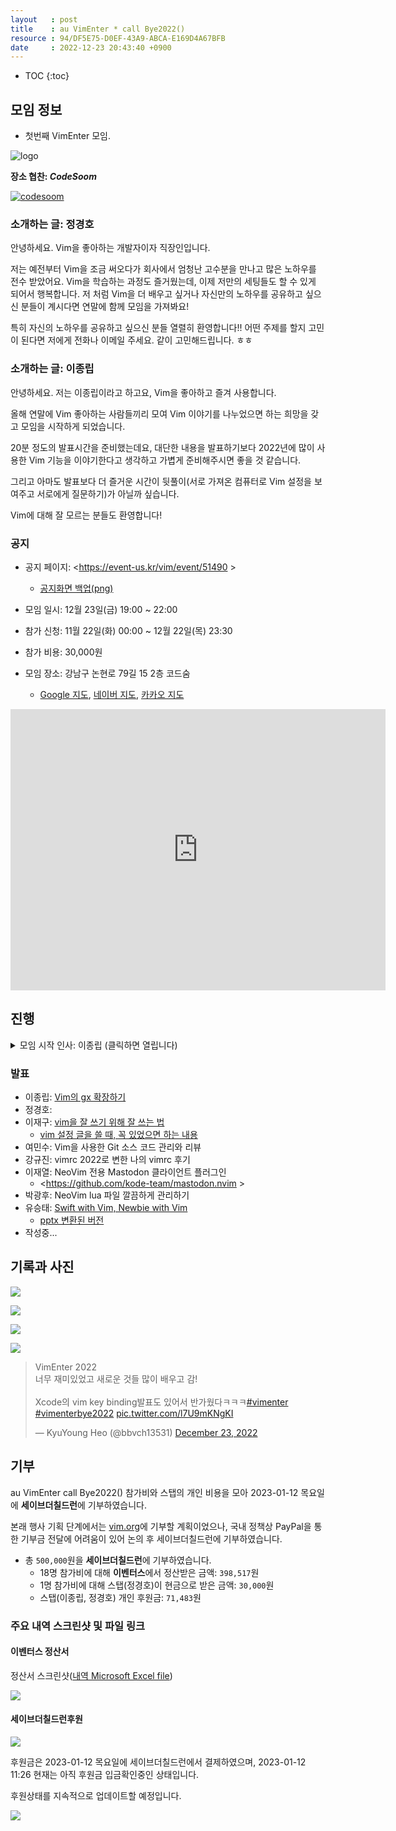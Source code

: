 ```yaml
---
layout   : post
title    : au VimEnter * call Bye2022()
resource : 94/DF5E75-D0EF-43A9-ABCA-E169D4A67BFB
date     : 2022-12-23 20:43:40 +0900
---
```

* TOC
{:toc}


## 모임 정보

- 첫번째 VimEnter 모임.

![logo]( /resource/94/DF5E75-D0EF-43A9-ABCA-E169D4A67BFB/vimenter2022.png )

**장소 협찬: _CodeSoom_**

[![codesoom]( /resource/94/DF5E75-D0EF-43A9-ABCA-E169D4A67BFB/codesoom-logo-pc.png )]( https://www.codesoom.com/ )

### 소개하는 글: 정경호

>
안녕하세요. Vim을 좋아하는 개발자이자 직장인입니다.
>
저는 예전부터 Vim을 조금 써오다가 회사에서 엄청난 고수분을 만나고 많은 노하우를 전수 받았어요. Vim을 학습하는 과정도 즐거웠는데, 이제 저만의 세팅들도 할 수 있게 되어서 행복합니다. 저 처럼 Vim을 더 배우고 싶거나 자신만의 노하우를 공유하고 싶으신 분들이 계시다면 연말에 함께 모임을 가져봐요! 
>
특히 자신의 노하우를 공유하고 싶으신 분들 열렬히 환영합니다!! 어떤 주제를 할지 고민이 된다면 저에게 전화나 이메일 주세요. 같이 고민해드립니다. ㅎㅎ

### 소개하는 글: 이종립

>
안녕하세요. 저는 이종립이라고 하고요, Vim을 좋아하고 즐겨 사용합니다.
>
올해 연말에 Vim 좋아하는 사람들끼리 모여 Vim 이야기를 나누었으면 하는 희망을 갖고 모임을 시작하게 되었습니다.
>
20분 정도의 발표시간을 준비했는데요, 대단한 내용을 발표하기보다 2022년에 많이 사용한 Vim 기능을 이야기한다고 생각하고 가볍게 준비해주시면 좋을 것 같습니다.
>
그리고 아마도 발표보다 더 즐거운 시간이 뒷풀이(서로 가져온 컴퓨터로 Vim 설정을 보여주고 서로에게 질문하기)가 아닐까 싶습니다.
>
Vim에 대해 잘 모르는 분들도 환영합니다!

### 공지

- 공지 페이지: <https://event-us.kr/vim/event/51490 >
    - [공지화면 백업(png)]( /resource/94/DF5E75-D0EF-43A9-ABCA-E169D4A67BFB/event-us.png )

- 모임 일시: 12월 23일(금) 19:00 ~ 22:00
- 참가 신청: 11월 22일(화) 00:00 ~ 12월 22일(목) 23:30
- 참가 비용: 30,000원
- 모임 장소: 강남구 논현로 79길 15 2층 코드숨
    - [Google 지도](https://goo.gl/maps/2fjtgVkgL8oE2Hy29 ), [네이버 지도](https://naver.me/GmV1RgNP ), [카카오 지도](http://kko.to/t_LyPvDnn9 )

<iframe src="https://www.google.com/maps/embed?pb=!1m18!1m12!1m3!1d3165.4426216585402!2d127.03477311618877!3d37.49747747981099!2m3!1f0!2f0!3f0!3m2!1i1024!2i768!4f13.1!3m3!1m2!1s0x357ca155a3cf765d%3A0xab82d523db7369d!2z7ISc7Jq47Yq567OE7IucIOqwleuCqOq1rCDrhbztmITroZw3Oeq4uCAxNSAy7Li1!5e0!3m2!1sko!2skr!4v1673082655943!5m2!1sko!2skr" width="600" height="450" style="border:0;" allowfullscreen="" loading="lazy" referrerpolicy="no-referrer-when-downgrade"></iframe>

## 진행

<details><summary>모임 시작 인사: 이종립 (클릭하면 열립니다)</summary>
<div markdown="1">

>
안녕하세요. au VimEnter 행사에 참여해주신 여러분 모두 반갑습니다.
저는 이종립이라 하고요, 간단하게 행사와 진행에 대해 간단히 소개해드리도록 하겠습니다.
>
이 행사는 Vim을 좋아하거나 좋아하고 싶은 사람들끼리 모여 서로 정보를 공유하고 친목을 다지기 위해 정경호님이 계획한 것입니다.
>
처음에는 발표거리를 준비해오신 분들이 돌아가면서 10분에서 20분 정도 발표를 할 예정입니다. 발표 순서는 랜덤으로 정할 예정입니다. 물론 각 발표가 끝나고 나서 몇 분 정도는 질의응답 시간이 있을 거고요. 
>
모든 발표가 끝난 이후에는 평소 궁금했던 것이 있던 내용을 단상에 올라와 질문해 주셔도 좋을 것 같습니다. 그렇게 되면 여기 오신 분들 중 몇 분은 답변드리는 것이 가능할 수도 있으니까요. 공개적으로 질문하는 것이 부담스러우신 분들은 질문지 시트가 있으니 거기에 남겨주셔도 좋을 것 같습니다.
>
이후에는 네트워킹 시간을 가질 예정입니다. 서로 vimrc를 보여주거나 고민중인 문제 등을 서로 모니터를 보고 키보드를 두드리며 해결할 수 있으면 재미있을 것입니다.
>
저(이종립)는 본래 오프라인으로 참여할 예정이었는데 개인적인 사정이 생겨 이렇게 온라인으로 참여하게 되었습니다. 저도 있다가 발표를 하나 할 예정입니다.
>
행사 이름인 `au VimEnter * call Bye2022()` 는 문법에 맞는 VimScript 코드인데요, VimScript 사용법을 아시는 분들이라면 Bye2022 함수를 만들어서 행사 후반부에 공유해주셔도 좋을 것 같습니다. VimEnter의 재미 포인트가 되지 않을까 싶습니다.
>
다음은 제가 만든 `Bye2022()` 함수를 실행한 결과입니다.
>
![크리스마스 트리]( /resource/94/DF5E75-D0EF-43A9-ABCA-E169D4A67BFB/bye2022.jpg )
>
소스코드는 다음 링크에서 확인하실 수 있습니다.
> <https://github.com/johngrib/dotfiles/commit/c077a8a16c20a556b56a65f9e895acc846f3625c >

</div></details>

### 발표

- 이종립: [Vim의 gx 확장하기]( https://johngrib.github.io/wiki/article/extend-vim-gx/ )
- 정경호: 
- 이재구: [vim을 잘 쓰기 위해 잘 쓰는 법]( https://docs.google.com/presentation/d/1wrisM7LSOEuddhaCvL4vAWH1zCv3c3XcHxUwu4ZOglY/edit#slide=id.g1bea4c722cc_0_160 )
    - [vim 설정 글을 쓸 때, 꼭 있었으면 하는 내용]( https://lionhairdino.github.io/posts/2022-12-14-howtoWritePostAboutVim.html )
- 여민수: Vim을 사용한 Git 소스 코드 관리와 리뷰
- 강규진: vimrc 2022로 변한 나의 vimrc 후기
- 이재열: NeoVim 전용 Mastodon 클라이언트 플러그인
    - <https://github.com/kode-team/mastodon.nvim >
- 박광후: NeoVim lua 파일 깔끔하게 관리하기
- 유승태: [Swift with Vim, Newbie with Vim]( /resource/94/DF5E75-D0EF-43A9-ABCA-E169D4A67BFB/Vim.key )
    - [pptx 변환된 버전]( /resource/94/DF5E75-D0EF-43A9-ABCA-E169D4A67BFB/Vim.pptx )
- 작성중...

## 기록과 사진

![]( /resource/94/DF5E75-D0EF-43A9-ABCA-E169D4A67BFB/photo-prepare.jpeg )

![]( /resource/94/DF5E75-D0EF-43A9-ABCA-E169D4A67BFB/photo-screen.jpeg )

![]( /resource/94/DF5E75-D0EF-43A9-ABCA-E169D4A67BFB/photo-on.jpeg )

![]( /resource/94/DF5E75-D0EF-43A9-ABCA-E169D4A67BFB/photo-online.jpeg )

<blockquote class="twitter-tweet"><p lang="ko" dir="ltr">VimEnter 2022<br>너무 재미있었고 새로운 것들 많이 배우고 감!<br><br>Xcode의 vim key binding발표도 있어서 반가웠다ㅋㅋㅋ<a href="https://twitter.com/hashtag/vimenter?src=hash&amp;ref_src=twsrc%5Etfw">#vimenter</a> <a href="https://twitter.com/hashtag/vimenterbye2022?src=hash&amp;ref_src=twsrc%5Etfw">#vimenterbye2022</a> <a href="https://t.co/l7U9mKNgKI">pic.twitter.com/l7U9mKNgKI</a></p>&mdash; KyuYoung Heo (@bbvch13531) <a href="https://twitter.com/bbvch13531/status/1606281765412163585?ref_src=twsrc%5Etfw">December 23, 2022</a></blockquote> <script async src="https://platform.twitter.com/widgets.js" charset="utf-8"></script>

## 기부

au VimEnter call Bye2022() 참가비와 스탭의 개인 비용을 모아 2023-01-12 목요일에 **세이브더칠드런**에 기부하였습니다.

본래 행사 기획 단계에서는 [vim.org]( https://www.vim.org/ )에 기부할 계획이었으나,
국내 정책상 PayPal을 통한 기부금 전달에 어려움이 있어 논의 후 세이브더칠드런에 기부하였습니다.

- 총 `500,000`원을 **세이브더칠드런**에 기부하였습니다.
    - 18명 참가비에 대해 **이벤터스**에서 정산받은 금액: `398,517`원
    - 1명 참가비에 대해 스탭(정경호)이 현금으로 받은 금액: `30,000`원
    - 스탭(이종립, 정경호) 개인 후원금: `71,483`원

### 주요 내역 스크린샷 및 파일 링크

#### 이벤터스 정산서

정산서 스크린샷([내역 Microsoft Excel file]( /resource/94/DF5E75-D0EF-43A9-ABCA-E169D4A67BFB/eventus-bill.xlsx ))

![]( /resource/94/DF5E75-D0EF-43A9-ABCA-E169D4A67BFB/eventus-bill.png )

#### 세이브더칠드런후원

![]( /resource/94/DF5E75-D0EF-43A9-ABCA-E169D4A67BFB/2023-01-12-save-the-children.jpg )

후원금은 2023-01-12 목요일에 세이브더칠드런에서 결제하였으며, 2023-01-12 11:26 현재는 아직 후원금 입금확인중인 상태입니다.

후원상태를 지속적으로 업데이트할 예정입니다.

![]( /resource/94/DF5E75-D0EF-43A9-ABCA-E169D4A67BFB/2023-01-12-save-the-children-status.jpg )
